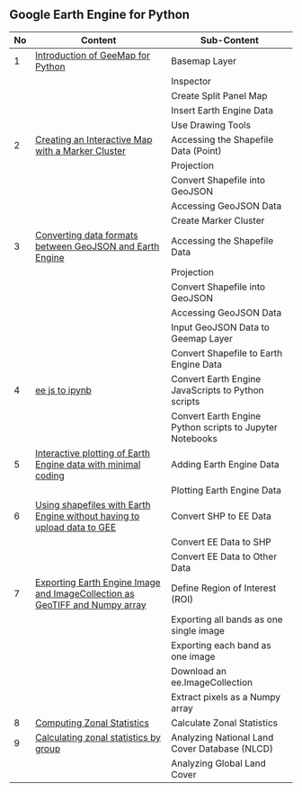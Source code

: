 ## Google Earth Engine for Python
| **No**  | **Content** | **Sub-Content**                                                                                                                          |
| ------  | ---------------------------------------------------------------------- | ----------------------------------------------------------------------------- |
| 1       | [Introduction of GeeMap for Python](https://github.com/dikoharyadhanto/Geemap_for_Python/blob/134b18aa6c8e62f6a442d2a2ac99373922686e9d/001_Introduction_of_geemap.ipynb)        | Basemap Layer |
|        |         | Inspector |
|        |         | Create Split Panel Map |
|        |         | Insert Earth Engine Data |
|        |         | Use Drawing Tools |
| 2       | [Creating an Interactive Map with a Marker Cluster](https://github.com/dikoharyadhanto/Geemap_for_Python/blob/4922064b8c817d6a3fa52ae3c836e30c225436ee/002_Creating_an_interactive_map_with_a_marker_cluster.ipynb)        | Accessing the Shapefile Data (Point) |
|        |         | Projection |
|        |         | Convert Shapefile into GeoJSON |
|        |         | Accessing GeoJSON Data |
|        |         | Create Marker Cluster |
| 3       | [Converting data formats between GeoJSON and Earth Engine](https://github.com/dikoharyadhanto/Geemap_for_Python/blob/4c3aa8ce6d533bde5fac8b4daf0ee32ec638c5c2/003_Converting_data_formats_between_GeoJSON_and_Earth_Engine.ipynb)        | Accessing the Shapefile Data |
|        |         | Projection |
|        |         | Convert Shapefile into GeoJSON |
|        |         | Accessing GeoJSON Data |
|        |         | Input GeoJSON Data to Geemap Layer |
|        |         | Convert Shapefile to Earth Engine Data |
| 4       | [ee js to ipynb](https://github.com/dikoharyadhanto/Geemap_for_Python/blob/0016c3105cbcf2b42cf9925cac646ae85ccdcdf2/008_ee_js_to_ipynb.ipynb)        | Convert Earth Engine JavaScripts to Python scripts |
|        |         | Convert Earth Engine Python scripts to Jupyter Notebooks |
| 5       | [Interactive plotting of Earth Engine data with minimal coding](https://github.com/dikoharyadhanto/Geemap_for_Python/blob/0ab6f0e5c580b1761d8c28dd6fa5ff38b42ca1bf/005_Interactive_plotting_of_Earth_Engine_data_with_minimal_coding.ipynb)        | Adding Earth Engine Data |
|        |         | Plotting Earth Engine Data |
| 6       | [Using shapefiles with Earth Engine without having to upload data to GEE](https://github.com/dikoharyadhanto/Geemap_for_Python/blob/9f96ff843d54948654c6fb2aeadb573364e8607e/006_Using_shapefiles_with_Earth_Engine_without_having_to_upload_data_to_GEE.ipynb)        | Convert SHP to EE Data |
|        |         | Convert EE Data to SHP |
|        |         | Convert EE Data to Other Data |
| 7       | [Exporting Earth Engine Image and ImageCollection as GeoTIFF and Numpy array](https://github.com/dikoharyadhanto/Geemap_for_Python/blob/5a482c96c97e25b80ccdec25308d5ec94972e0ae/007_Exporting_Earth_Engine_Image_and_ImageCollection_as_GeoTIFF_and_Numpy_array.ipynb)        | Define Region of Interest (ROI) |
|        |         | Exporting all bands as one single image |
|        |         | Exporting each band as one image |
|        |         | Download an ee.ImageCollection |
|        |         | Extract pixels as a Numpy array |
| 8       | [Computing Zonal Statistics](https://github.com/dikoharyadhanto/Geemap_for_Python/blob/25daf3a3d980ee640481660c91e09485014e301e/008_Zonal_Statistics.ipynb)        | Calculate Zonal Statistics |
| 9       | [Calculating zonal statistics by group](https://github.com/gee-community/geemap/blob/ad8f2cfb7716c57c21cc02f5146eb5618ecdea43/examples/notebooks/13_zonal_statistics_by_group.ipynb)        | Analyzing National Land Cover Database (NLCD) |
|        |         | Analyzing Global Land Cover |

